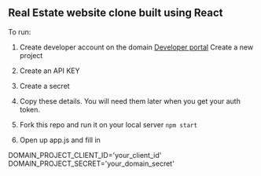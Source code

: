 ## Real Estate website clone built using React

To run:
1. Create developer account on the domain [Developer portal](https://developer.domain.com.au/)
Create a new project
2. Create an API KEY
3. Create a secret

4. Copy these details. You will need them later when you get your auth token.

5. Fork this repo and run it on your local server
```npm start```

6. Open up app.js and fill in

 DOMAIN_PROJECT_CLIENT_ID='your_client_id'
 DOMAIN_PROJECT_SECRET='your_domain_secret'